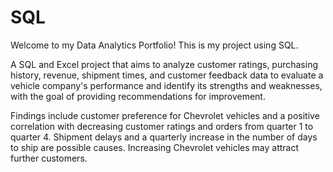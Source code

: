 # SQL
Welcome to my Data Analytics Portfolio! This is my project using SQL.

A SQL and Excel project that aims to analyze customer ratings, purchasing history, revenue, shipment times, 
and customer feedback data to evaluate a vehicle company's performance and identify its strengths and
weaknesses, with the goal of providing recommendations for improvement. 

Findings include customer preference for Chevrolet vehicles and a positive correlation with decreasing customer
ratings and orders from quarter 1 to quarter 4. Shipment delays and a quarterly increase in the number of days
to ship are possible causes. Increasing Chevrolet vehicles may attract further customers.

